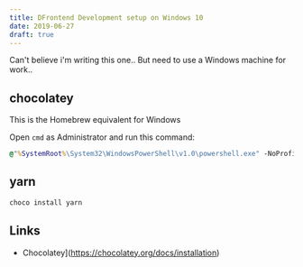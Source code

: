 ```yaml
---
title: DFrontend Development setup on Windows 10
date: 2019-06-27
draft: true
---
```


Can't believe i'm writing this one.. But need to use a Windows machine for work..

## chocolatey

This is the Homebrew equivalent for Windows

Open `cmd` as Administrator and run this command:

```cmd
@"%SystemRoot%\System32\WindowsPowerShell\v1.0\powershell.exe" -NoProfile -InputFormat None -ExecutionPolicy Bypass -Command "iex ((New-Object System.Net.WebClient).DownloadString('https://chocolatey.org/install.ps1'))" && SET "PATH=%PATH%;%ALLUSERSPROFILE%\chocolatey\bin"
```

## yarn

```bash
choco install yarn
```

## Links

- Chocolatey](https://chocolatey.org/docs/installation)
